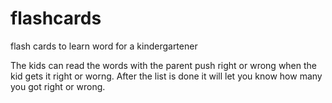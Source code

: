 # flashcards
flash cards to learn word for a kindergartener

The kids can read the words with the parent push right or wrong when the kid gets it right or worng.  After the list is done it will let you know how many you got right or wrong. 
